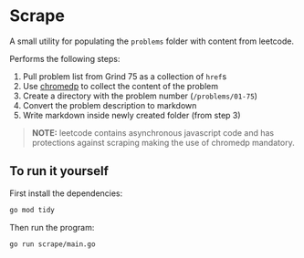 # Scrape

A small utility for populating the `problems` folder with content from leetcode.

Performs the following steps:

1. Pull problem list from Grind 75 as a collection of `href`s
2. Use [chromedp](https://github.com/chromedp/chromedp) to collect the content of the problem
3. Create a directory with the problem number (`/problems/01-75`)
4. Convert the problem description to markdown
5. Write markdown inside newly created folder (from step 3)

> **NOTE:** leetcode contains asynchronous javascript code and has protections against scraping making the use of chromedp mandatory.

## To run it yourself
First install the dependencies:

```bash
go mod tidy
```

Then run the program:

```bash
go run scrape/main.go
```
